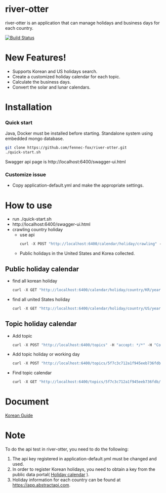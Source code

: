 # river-otter
river-otter is an application that can manage holidays and business days for each country.

[![Build Status](https://travis-ci.org/fennec-fox/river-otter.svg?branch=master)](https://travis-ci.org/fennec-fox/river-otter)

# New Features!
* Supports Korean and US holidays search.
* Create a customized holiday calendar for each topic.
* Calculate the business days.
* Convert the solar and lunar calendars.

# Installation
### Quick start
Java, Docker must be installed before starting.
Standalone system using embedded mongo database.

```sh
git clone https://github.com/fennec-fox/river-otter.git
./quick-start.sh
```

Swagger api page is http://localhost:6400/swagger-ui.html

### Customize issue
* Copy application-default.yml and make the appropriate settings.

# How to use
*  run ./quick-start.sh
*  http://localhost:6400/swagger-ui.html
*  crawling country holiday
    * use api
        ```js
        curl -X POST "http://localhost:6400/calendar/holiday/crawling" -H "accept: */*" -H "Content-Type: application/json" -d "{ \"year\": 2020}"  
        ```
    * Public holidays in the United States and Korea collected.

## Public holiday calendar
*  find all korean holiday    
    ```js
    curl -X GET "http://localhost:6400/calendar/holiday/country/KR/year/2020" -H "accept: */*"
    ```
*  find all united States holiday    
    ```js
    curl -X GET "http://localhost:6400/calendar/holiday/country/US/year/2020" -H "accept: */*"
    ```   
## Topic holiday calendar
*  Add topic 
   ```js 
   curl -X POST "http://localhost:6400/topics" -H "accept: */*" -H "Content-Type: application/json" -d "{ \"name\": \"Test Topic\"}"     
   ```
*  Add topic holiday or working day
    ```js
    curl -X POST "http://localhost:6400/topics/5f7c3c712a1f945eeb736fdb/holidays/KR" -H "accept: */*" -H "Content-Type: application/json" -d "{ \"date\": \"2020-01-02\", \"description\": \"Party day!\", \"name\": \"Free day\"}"
    ```   
*  Find topic calendar
    ```js
    curl -X GET "http://localhost:6400/topics/5f7c3c712a1f945eeb736fdb/calendar/country/KR/year/2020/month/1" -H "accept: */*"
    ``` 

# Document
[Korean Guide](https://github.com/fennec-fox/river-otter/wiki/Korean-Guide)

# Note

To do the api test in river-otter, you need to do the following:
1. The api key registered in application-default.yml must be changed and used.
2. In order to register Korean holidays, you need to obtain a key from the public data portal( [Holiday calendar](https://www.data.go.kr/data/15012690/openapi.do) ).
3. Holiday information for each country can be found at https://app.abstractapi.com. 
